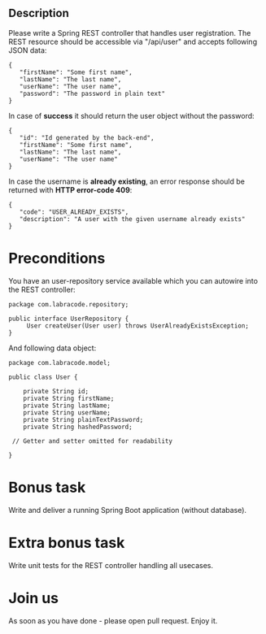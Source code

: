 ## Description ##

Please write a Spring REST controller that handles user registration. 
The REST resource should be accessible via "/api/user" and accepts following JSON data:

```
{
   "firstName": "Some first name",
   "lastName": "The last name",
   "userName": "The user name",
   "password": "The password in plain text"
}
```

In case of **success** it should return the user object without the password:

```
{
   "id": "Id generated by the back-end",
   "firstName": "Some first name",
   "lastName": "The last name",
   "userName": "The user name"
}
```

In case the username is **already existing**, an error response should be returned with **HTTP error-code 409**:

```
{
   "code": "USER_ALREADY_EXISTS",
   "description": "A user with the given username already exists"
}
```

# Preconditions #

You have an user-repository service available which you can autowire into the REST controller:

```
package com.labracode.repository;

public interface UserRepository {
     User createUser(User user) throws UserAlreadyExistsException;
}
```

And following data object:

```
package com.labracode.model;

public class User {

    private String id;
    private String firstName;
    private String lastName;
    private String userName;
    private String plainTextPassword;
    private String hashedPassword;

 // Getter and setter omitted for readability

}
```

# Bonus task #
Write and deliver a running Spring Boot application (without database).

# Extra bonus task #
Write unit tests for the REST controller handling all usecases.

# Join us #
As soon as you have done - please open pull request. Enjoy it.